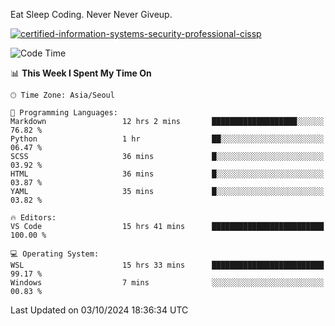 Eat Sleep Coding.
Never Never Giveup.

[![certified-information-systems-security-professional-cissp](https://user-images.githubusercontent.com/44606727/157613689-acd84ec6-5f8f-4e79-89d9-a8d51f033634.png)](https://www.credly.com/badges/f394a010-85a0-450b-9136-8043af01d71c/public_url)

<!--START_SECTION:waka-->
![Code Time](http://img.shields.io/badge/Code%20Time-3%2C463%20hrs%2053%20mins-blue)

📊 **This Week I Spent My Time On** 

```text
🕑︎ Time Zone: Asia/Seoul

💬 Programming Languages: 
Markdown                 12 hrs 2 mins       ███████████████████░░░░░░   76.82 % 
Python                   1 hr                ██░░░░░░░░░░░░░░░░░░░░░░░   06.47 % 
SCSS                     36 mins             █░░░░░░░░░░░░░░░░░░░░░░░░   03.92 % 
HTML                     36 mins             █░░░░░░░░░░░░░░░░░░░░░░░░   03.87 % 
YAML                     35 mins             █░░░░░░░░░░░░░░░░░░░░░░░░   03.82 % 

🔥 Editors: 
VS Code                  15 hrs 41 mins      █████████████████████████   100.00 % 

💻 Operating System: 
WSL                      15 hrs 33 mins      █████████████████████████   99.17 % 
Windows                  7 mins              ░░░░░░░░░░░░░░░░░░░░░░░░░   00.83 % 
```


 Last Updated on 03/10/2024 18:36:34 UTC
<!--END_SECTION:waka-->
